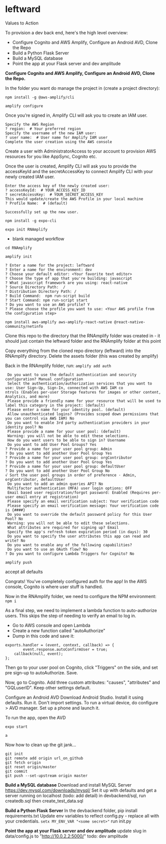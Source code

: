 # leftward

Values to Action

To provision a dev back end, here's the high level overview:

- Configure Cognito and AWS Amplify, Configure an Android AVD, Clone the Repo
- Build a Python Flask Server
- Build a MySQL database
- Point the app at your Flask server and dev amplitude

**Configure Cognito and AWS Amplify, Configure an Android AVD, Clone the Repo.**

In the folder you want do manage the project in (create a project directory):

`npm install -g @aws-amplify/cli`

`amplify configure`

Once you’re signed in, Amplify CLI will ask you to create an IAM user.

```
Specify the AWS Region
? region:  # Your preferred region
Specify the username of the new IAM user:
? user name:  # User name for Amplify IAM user
Complete the user creation using the AWS console
```

Create a user with AdministratorAccess to your account to provision AWS resources for you like AppSync, Cognito etc.

Once the user is created, Amplify CLI will ask you to provide the accessKeyId and the secretAccessKey to connect Amplify CLI with your newly created IAM user.

```
Enter the access key of the newly created user:
? accessKeyId:  # YOUR_ACCESS_KEY_ID
? secretAccessKey:  # YOUR_SECRET_ACCESS_KEY
This would update/create the AWS Profile in your local machine
? Profile Name:  # (default)

Successfully set up the new user.
```

`npm install -g expo-cli `

`expo init RNAmplify`

- blank managed workflow

`cd RNAmplify`

`amplify init`

```
? Enter a name for the project: leftward
? Enter a name for the environment: dev
? Choose your default editor: <Your favorite text editor>
? Choose the type of app that you're building: javascript
? What javascript framework are you using: react-native
? Source Directory Path:  /
? Distribution Directory Path: /
? Build Command:  npm run-script build
? Start Command: npm run-script start
? Do you want to use an AWS profile? Y
? Please choose the profile you want to use: <Your AWS profile from the configuration step>
```

`npm install aws-amplify aws-amplify-react-native @react-native-community/netinfo`

Clone this repo to the directory that the RNAmplify folder was created in - it should just contain the leftward folder and the RNAmplify folder at this point

Copy everything from the cloned repo directory (leftward) into the RNAmplify directory.
Delete the assets folder (this was created by amplify)

Back in the RNAmplify folder, run:
`amplify add auth`

```
 Do you want to use the default authentication and security configuration? Manual configuration
 Select the authentication/authorization services that you want to use: User Sign-Up, Sign-In, connected with AWS IAM co
ntrols (Enables per-user Storage features for images or other content, Analytics, and more)
 Please provide a friendly name for your resource that will be used to label this category in the project: (default)
 Please enter a name for your identity pool. (default)
 Allow unauthenticated logins? (Provides scoped down permissions that you can control via AWS IAM) No
 Do you want to enable 3rd party authentication providers in your identity pool? No
 Please provide a name for your user pool: (default)
 Warning: you will not be able to edit these selections.
 How do you want users to be able to sign in? Username
 Do you want to add User Pool Groups? Yes
? Provide a name for your user pool group: Admin
? Do you want to add another User Pool Group Yes
? Provide a name for your user pool group: orgContributor
? Do you want to add another User Pool Group Yes
? Provide a name for your user pool group: defaultUser
? Do you want to add another User Pool Group No
√ Sort the user pool groups in order of preference · Admin, orgContributor, defaultUser
 Do you want to add an admin queries API? No
 Multifactor authentication (MFA) user login options: OFF
 Email based user registration/forgot password: Enabled (Requires per-user email entry at registration)
 Please specify an email verification subject: Your verification code
 Please specify an email verification message: Your verification code is {####}
 Do you want to override the default password policy for this User Pool? No
 Warning: you will not be able to edit these selections.
 What attributes are required for signing up? Email
 Specify the app's refresh token expiration period (in days): 30
 Do you want to specify the user attributes this app can read and write? No
 Do you want to enable any of the following capabilities?
 Do you want to use an OAuth flow? No
? Do you want to configure Lambda Triggers for Cognito? No
```

`amplify push`

accept all defaults

Congrats! You've completely configured auth for the app! In the AWS console, Cognito is where user stuff is handled.

Now in the RNAmplify folder, we need to configure the NPM environment:
`npm i`

As a final step, we need to implement a lambda function to auto-authorize users. This skips the step of needing to verify an email to log in.

- Go to AWS console and open Lambda
- Create a new function called "autoAuthorize"
- Dump in this code and save it:

```
exports.handler = (event, context, callback) => {
        event.response.autoConfirmUser = true;
    callback(null, event);
};
```

Then go to your user pool on Cognito, click "Triggers" on the side, and set pre sign-up to autoAuthorize. Save.

Now, go to Cognito. Add three custom attributes: "causes", "attributes" and "GQLuserID". Keep other settings default.

Configure an Android AVD
Download Android Studio. Install it using defaults. Run it. Don't import settings.
To run a virtual device, do configure > AVD manager. Set up a phone and launch it.

To run the app, open the AVD

`expo start`

`a`

Now how to clean up the git jank...

```
git init
git remote add origin url_on_github
git fetch origin
git reset origin/master
git commit
git push --set-upstream origin master
```

**Build a MySQL database**
Download and install MySQL Server https://dev.mysql.com/downloads/mysql/
Set it up with defaults and get a server running on localhost (todo: add detail)
in devbackend/sql, run createdb.sql then create_test_data.sql

**Build a Python Flask Server**
In the devbackend folder, pip install requirements.txt
Update env variables to reflect config.py - replace all with your credentials. `setx MY_ENV_VAR "<some secret>"`
run init.py

**Point the app at your Flask server and dev amplitude**
update slug in data/config.js to "http://10.0.2.2:5000/"
todo: dev amplitude
